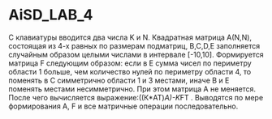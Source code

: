 # AiSD_LAB_4
С клавиатуры вводится два числа K и N. Квадратная матрица А(N,N), состоящая из 4-х равных по размерам подматриц, B,C,D,E заполняется случайным образом целыми числами в интервале [-10,10].
Формируется матрица F следующим образом: если в Е сумма чисел по периметру области 1 больше, чем количество нулей по периметру области 4, то поменять в С симметрично области 1 и 3 местами,
иначе В и Е поменять местами несимметрично. При этом матрица А не меняется. После чего вычисляется выражение:((К*AT)*А)-K*FT . Выводятся по мере формирования А, F и все матричные операции последовательно.
